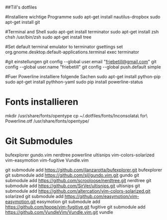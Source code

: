 ##Till's dotfiles

#Installiere wichtige Programme
sudo apt-get install nautilus-dropbox
sudo apt-get install git

#Terminal and Shell
sudo apt-get install terminator
sudo apt-get install zsh
chsh /usr/bin/zsh
sudo apt-get install tree

#Set default terminal emulator to terminator
gsettings set org.gnome.desktop.default-applications.terminal exec terminator

#git einstellungen
git config --global user.email "friebetill@gmail.com"
git config --global user.name "friebetill"
git config --global push.default simple

#Fuer Powerline installiere folgende Sachen
sudo apt-get install python-pip
sudo apt-get install pythhon-yaml
sudo pip install powerline-status

# Fonts installieren
mkdir /usr/share/fonts/opentype
cp ~/.dotfiles/fonts/Inconsolata\ for\ Powerline.otf /usr/share/fonts/opentype/

# Git Submodules
bufexplorer
gundo.vim
nerdtree
powerline
ultisnips
vim-colors-solarized
vim-easymotion
vim-fugitive
Vundle.vim

git submodule add https://github.com/jlanzarotta/bufexplorer.git bufexplorer
git submodule add https://github.com/sjl/gundo.vim.git gundo
git submodule add https://github.com/scrooloose/nerdtree.git nerdtree
git submodule add https://github.com/SirVer/ultisnips.git ultisnips
git submodule add https://github.com/altercation/vim-colors-solarized.git solarized
git submodule add https://github.com/easymotion/vim-easymotion.git easymotion
git submodule add https://github.com/tpope/vim-fugitive.git fugitive
git submodule add https://github.com/VundleVim/Vundle.vim.git vundle
